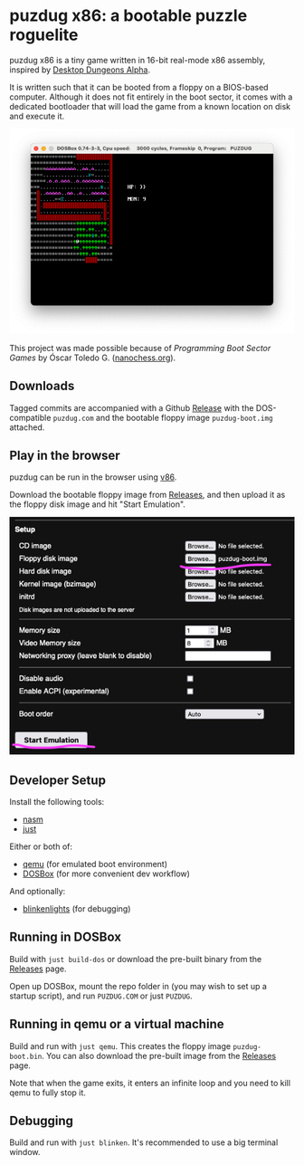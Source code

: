 # puzdug x86: a bootable puzzle roguelite

puzdug x86 is a tiny game written in 16-bit real-mode x86 assembly, inspired by [Desktop Dungeons Alpha](http://www.desktopdungeons.net/HTML5/).

It is written such that it can be booted from a floppy on a BIOS-based computer.
Although it does not fit entirely in the boot sector, it comes with a dedicated bootloader that will load the game from a known location on disk and execute it.

![game screenshot](game-screenshot.png)

This project was made possible because of *Programming Boot Sector Games* by Óscar Toledo G. ([nanochess.org](https://nanochess.org)).

## Downloads

Tagged commits are accompanied with a Github [Release](https://github.com/metavee/puzdug-x86/releases) with the DOS-compatible `puzdug.com` and the bootable floppy image `puzdug-boot.img` attached.

## Play in the browser

puzdug can be run in the browser using [v86](https://copy.sh/v86/).

Download the bootable floppy image from [Releases](https://github.com/metavee/puzdug-x86/releases), and then upload it as the floppy disk image and hit "Start Emulation".

![screenshot of v86 settings](v86-setup.png)

## Developer Setup

Install the following tools:

- [nasm](https://www.nasm.us/)
- [just](https://just.systems/)

Either or both of:

- [qemu](https://www.qemu.org/) (for emulated boot environment)
- [DOSBox](https://www.dosbox.com/) (for more convenient dev workflow)

And optionally:

- [blinkenlights](https://justine.lol/blinkenlights/) (for debugging)

## Running in DOSBox

Build with `just build-dos` or download the pre-built binary from the [Releases](https://github.com/metavee/puzdug-x86/releases) page.

Open up DOSBox, mount the repo folder in (you may wish to set up a startup script), and run `PUZDUG.COM` or just `PUZDUG`.

## Running in qemu or a virtual machine

Build and run with `just qemu`. This creates the floppy image `puzdug-boot.bin`. You can also download the pre-built image from the [Releases](https://github.com/metavee/puzdug-x86/releases) page.

Note that when the game exits, it enters an infinite loop and you need to kill qemu to fully stop it.

## Debugging

Build and run with `just blinken`. It's recommended to use a big terminal window.
